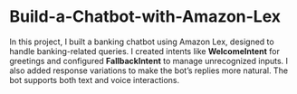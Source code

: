 # Build-a-Chatbot-with-Amazon-Lex
In this project, I built a banking chatbot using Amazon Lex, designed to handle banking-related queries. I created intents like **WelcomeIntent** for greetings and configured **FallbackIntent** to manage unrecognized inputs. I also added response variations to make the bot’s replies more natural. The bot supports both text and voice interactions.
